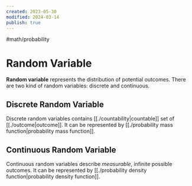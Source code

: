 ```yaml
---
created: 2023-05-30
modified: 2024-03-14
publish: true
---
```


#math/probability 

# Random Variable
**Random variable** represents the distribution of potential outcomes. There are two kind of random variables: discrete and continuous.

## Discrete Random Variable
Discrete random variables contains [[./countability|countable]] set of [[./outcome|outcome]]. It can be represented by [[./probability mass function|probability mass function]].

## Continuous Random Variable

Continuous random variables describe _measurable_, infinite possible outcomes. It can be represented by [[./probability density function|probability density function]].
